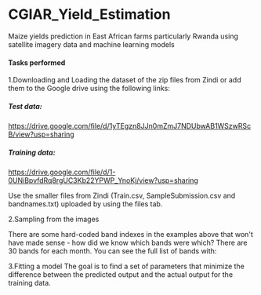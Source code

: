 # CGIAR_Yield_Estimation
Maize yields prediction in East African farms particularly Rwanda using satellite imagery data and machine learning models

#### Tasks performed 
1.Downloading and Loading the dataset of the zip files from Zindi or add them to the Google drive using the following links:

##### Test data: 
https://drive.google.com/file/d/1yTEgzn8JJn0mZmJ7NDUbwAB1WSzwRScB/view?usp=sharing

##### Training data: 
https://drive.google.com/file/d/1-0UNiBpvfdRq8rgUC3Kb22YPWP_YnoKj/view?usp=sharing

Use the smaller files from Zindi (Train.csv, SampleSubmission.csv and bandnames.txt) uploaded by using the files tab.

2.Sampling from the images

There are some hard-coded band indexes in the examples above that won't have made sense - how did we know which bands were which?
There are 30 bands for each month. You can see the full list of bands with:

3.Fitting a model
The goal is to find a set of parameters that minimize the difference between the predicted output and the actual output for the training data.

